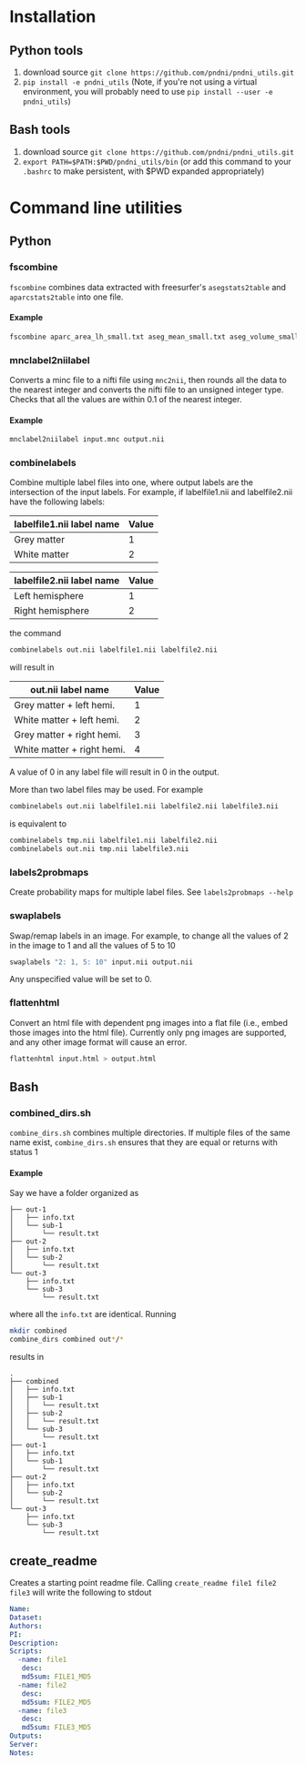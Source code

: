 Installation
============

## Python tools
1. download source `git clone https://github.com/pndni/pndni_utils.git`
2. `pip install -e pndni_utils` (Note, if you're not using a virtual
   environment, you will probably need to use
   `pip install --user -e pndni_utils`)
   
## Bash tools
1. download source `git clone https://github.com/pndni/pndni_utils.git`
2. `export PATH=$PATH:$PWD/pndni_utils/bin` (or add this command to your `.bashrc`
   to make persistent, with $PWD expanded appropriately)
   
Command line utilities
======================

## Python
### fscombine

`fscombine` combines data extracted with freesurfer's `asegstats2table`
and `aparcstats2table` into one file. 

#### Example

```bash
fscombine aparc_area_lh_small.txt aseg_mean_small.txt aseg_volume_small.txt out.txt
```

### mnclabel2niilabel

Converts a minc file to a nifti file using `mnc2nii`, then rounds all the data 
to the nearest integer and converts the nifti file to an unsigned integer type. Checks that
all the values are within 0.1 of the nearest integer.

#### Example
```bash
mnclabel2niilabel input.mnc output.nii

```

### combinelabels

Combine multiple label files into one, where output labels are the intersection
of the input labels. For example, if labelfile1.nii and labelfile2.nii have the following
labels:

| labelfile1.nii label name | Value |
| ------------------------- | ----- |
| Grey matter               |     1 |
| White matter              |     2 |

| labelfile2.nii label name | Value |
| ------------------------- | ----- |
| Left hemisphere           |     1 |
| Right hemisphere          |     2 |

the command
```bash
combinelabels out.nii labelfile1.nii labelfile2.nii
```
will result in

| out.nii label name         | Value |
| -------------------------- | ----- |
| Grey matter + left hemi.   |     1 |
| White matter + left hemi.  |     2 |
| Grey matter + right hemi.  |     3 |
| White matter + right hemi. |     4 |

A value of 0 in any label file will result in 0 in the output.

More than two label files may be used. For example
```bash
combinelabels out.nii labelfile1.nii labelfile2.nii labelfile3.nii
```
is equivalent to
```bash
combinelabels tmp.nii labelfile1.nii labelfile2.nii
combinelabels out.nii tmp.nii labelfile3.nii
```

### labels2probmaps

Create probability maps for multiple label files. See `labels2probmaps --help`

### swaplabels

Swap/remap labels in an image. For example, to change all the values of 2 in the image to 1 and all the values of 5 to 10
```bash
swaplabels "2: 1, 5: 10" input.nii output.nii
```
Any unspecified value will be set to 0.

### flattenhtml

Convert an html file with dependent png images into a flat file (i.e., embed those images into the html file). Currently only
png images are supported, and any other image format will cause an error.

```bash
flattenhtml input.html > output.html
```

## Bash
### combined_dirs.sh

`combine_dirs.sh` combines multiple directories. If multiple files of the same
name exist, `combine_dirs.sh` ensures that they are equal or returns with status 1

#### Example

Say we have a folder organized as
```.
├── out-1
│   ├── info.txt
│   └── sub-1
│       └── result.txt
├── out-2
│   ├── info.txt
│   └── sub-2
│       └── result.txt
└── out-3
    ├── info.txt
    └── sub-3
        └── result.txt
```
where all the `info.txt` are identical.
Running
```bash
mkdir combined
combine_dirs combined out*/*
```
results in
```
.
├── combined
│   ├── info.txt
│   ├── sub-1
│   │   └── result.txt
│   ├── sub-2
│   │   └── result.txt
│   └── sub-3
│       └── result.txt
├── out-1
│   ├── info.txt
│   └── sub-1
│       └── result.txt
├── out-2
│   ├── info.txt
│   └── sub-2
│       └── result.txt
└── out-3
    ├── info.txt
    └── sub-3
        └── result.txt
```

## create_readme

Creates a starting point readme file. Calling `create_readme file1 file2 file3` will write the following to stdout
```yaml
Name:
Dataset:
Authors:
PI: 
Description:
Scripts:
  -name: file1
   desc:
   md5sum: FILE1_MD5
  -name: file2
   desc:
   md5sum: FILE2_MD5
  -name: file3
   desc:
   md5sum: FILE3_MD5
Outputs:
Server:
Notes:

```
